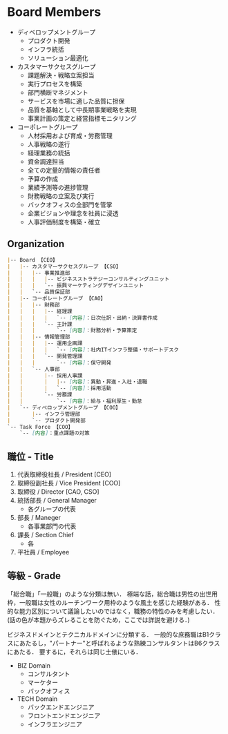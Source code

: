 
# Board Members

- ディベロップメントグループ
  - プロダクト開発
  - インフラ統括
  - ソリューション最適化
- カスタマーサクセスグループ
  - 課題解決・戦略立案担当
  - 実行プロセスを構築
  - 部門横断マネジメント
  - サービスを市場に適した品質に担保
  - 品質を基軸として中長期事業戦略を実現
  - 事業計画の策定と経営指標モニタリング
- コーポレートグループ
  - 人材採用および育成・労務管理
  - 人事戦略の遂行
  - 経理業務の統括
  - 資金調達担当
  - 全ての定量的情報の責任者
  - 予算の作成
  - 業績予測等の進捗管理
  - 財務戦略の立案及び実行
  - バックオフィスの全部門を管掌
  - 企業ビジョンや理念を社員に浸透
  - 人事評価制度を構築・確立

## Organization

```markdown
|-- Board 【CEO】
|   |-- カスタマーサクセスグループ 【CSO】
|   |   |-- 事業推進部
|   |   |   |-- ビジネスストラテジーコンサルティングユニット
|   |   |   `-- 振興マーケティングデザインユニット
|   |   `-- 品質保証部
|   |-- コーポレートグループ 【CAO】
|   |   |-- 財務部
|   |   |   |-- 経理課
|   |   |   |   `-- [内容]：日次仕訳・出納・決算書作成
|   |   |   `-- 主計課
|   |   |       `-- [内容]：財務分析・予算策定
|   |   |-- 情報管理部
|   |   |   |-- 運用企画課
|   |   |   |   `-- [内容]：社内ITインフラ整備・サポートデスク
|   |   |   `-- 開発管理課
|   |   |       `-- [内容]：保守開発
|   |   `-- 人事部
|   |       |-- 採用人事課
|   |       |   |-- [内容]：異動・昇進・入社・退職
|   |       |   `-- [内容]：採用活動
|   |       `-- 労務課
|   |           `-- [内容]：給与・福利厚生・勤怠
|   `-- ディべロップメントグループ 【COO】
|       |-- インフラ管理部
|       `-- プロダクト開発部
`-- Task Force 【COO】
    `-- [内容]：重点課題の対策
```

## 職位 - Title

1. 代表取締役社長 / President [CEO]
2. 取締役副社長 / Vice President [COO]
3. 取締役 / Director  [CAO, CSO]
4. 統括部長 / General Manager
   - 各グループの代表
5. 部長 / Maneger
   - 各事業部門の代表
6. 課長 / Section Chief
   - 各
7. 平社員 / Employee

## 等級 - Grade

「総合職」「一般職」のような分類は無い．
極端な話，総合職は男性の出世用枠，一般職は女性のルーチンワーク用枠のような風土を感じた経験がある．
性的な能力区別について議論したいのではなく，職務の特性のみを考慮したい．
(話の色が本題からズレることを防ぐため，ここでは詳説を避ける．)

ビジネスドメインとテクニカルドメインに分類する．
一般的な庶務職はB1クラスにあたるし，"パートナー"と呼ばれるような熟練コンサルタントはB6クラスにあたる．
要するに，それらは同じ土俵にいる．

- BIZ Domain
  - コンサルタント
  - マーケター
  - バックオフィス
- TECH Domain
  - バックエンドエンジニア
  - フロントエンドエンジニア
  - インフラエンジニア
